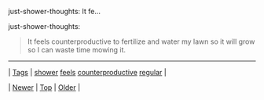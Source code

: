 <!--
title: just-shower-thoughts
date: 2020-06-28T15:27:00.163Z
tags: shower, feels, counterproductive, regular
-->


just-shower-thoughts: It fe...

<p>just-shower-thoughts:</p>

<blockquote><p>It feels counterproductive to fertilize and water my lawn so it will grow so I can waste time mowing it.</p></blockquote>

<!--BOTTOM-POST-NAVIGATION-->
---

| [Tags](tags.md) | [shower](tag-shower.md) [feels](tag-feels.md) [counterproductive](tag-counterproductive.md) [regular](tag-regular.md) |

| [Newer](159643080094.md) | [Top](index.md) | [Older](159671020712.md) |